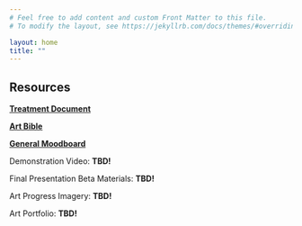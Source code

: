 ```yaml
---
# Feel free to add content and custom Front Matter to this file.
# To modify the layout, see https://jekyllrb.com/docs/themes/#overriding-theme-defaults

layout: home
title: ""
---
```


## Resources

**[Treatment Document](https://docs.google.com/document/d/1yQCKmlCB_aOYfUYNSvvhvCBOGQCmq55llBtxgCiq7kg/edit?usp=sharing)**

**[Art Bible](https://docs.google.com/document/d/1_azlsXkz_4Q3rQu0NJLJ3a431V93jmh4QpL5eq15vqQ/edit?usp=sharing)**

**[General Moodboard](https://miro.com/app/board/uXjVIMrTzOM=/)**

Demonstration Video: **TBD!**

Final Presentation Beta Materials: **TBD!**

Art Progress Imagery: **TBD!**

Art Portfolio: **TBD!**
